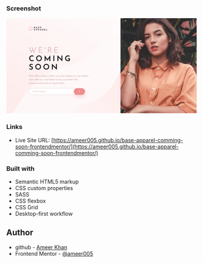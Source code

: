 ### Screenshot

![](images/screenshot.png)

### Links

- Live Site URL: [https://ameer005.github.io/base-apparel-comming-soon-frontendmentor/](https://ameer005.github.io/base-apparel-comming-soon-frontendmentor/)

### Built with

- Semantic HTML5 markup
- CSS custom properties
- SASS
- CSS flexbox
- CSS Grid
- Desktop-first workflow

## Author

- github - [Ameer Khan](https://github.com/ameer005)
- Frontend Mentor - [@ameer005](https://www.frontendmentor.io/profile/ameer005)
